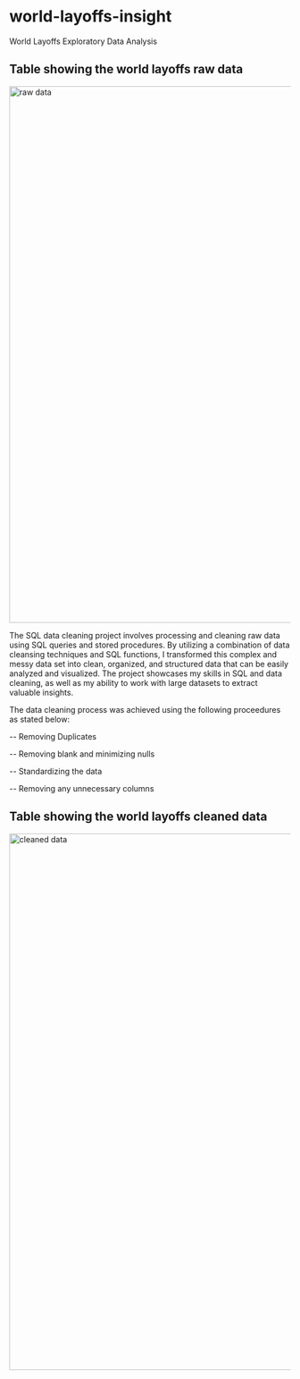 # world-layoffs-insight
World Layoffs Exploratory Data Analysis

## Table showing the world layoffs raw data
<img width="960" alt="raw data" src="https://github.com/user-attachments/assets/5a8b2956-3424-4243-af50-286294be4841">

The SQL data cleaning project involves processing and cleaning raw data using SQL queries and stored procedures. By utilizing a combination of data cleansing techniques and SQL functions, I transformed this complex and messy data set into clean, organized, and structured data that can be easily analyzed and visualized. The project showcases my skills in SQL and data cleaning, as well as my ability to work with large datasets to extract valuable insights.

The data cleaning process was achieved using the following proceedures as stated below:

-- Removing Duplicates

-- Removing blank and minimizing nulls

-- Standardizing the data

-- Removing any unnecessary columns

## Table showing the world layoffs cleaned data
<img width="960" alt="cleaned data" src="https://github.com/user-attachments/assets/1cd8c5b4-71bf-4a27-936a-88323a075d46">
